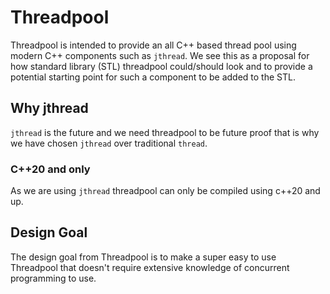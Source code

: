 # Threadpool 

Threadpool is intended to provide an all C++ based thread pool using modern C++ components such as `jthread`.
We see this as a proposal for how standard library (STL) threadpool could/should look and to provide a potential starting point for such a component to be added to the STL. 

## Why jthread

`jthread` is the future and we need threadpool to be future proof that is why we have chosen `jthread` over traditional `thread`.

### C++20 and only

As we are using `jthread` threadpool can only be compiled using c++20 and up. 


## Design Goal 

The design goal from Threadpool is to make a super easy to use Threadpool that doesn't require extensive knowledge of concurrent programming to use. 

